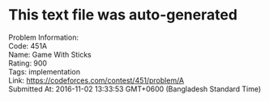 # This text file was auto-generated  
  
Problem Information:  
Code: 451A  
Name: Game With Sticks  
Rating: 900  
Tags: implementation  
Link: https://codeforces.com/contest/451/problem/A  
Submitted At: 2016-11-02 13:33:53 GMT+0600 (Bangladesh Standard Time)  
